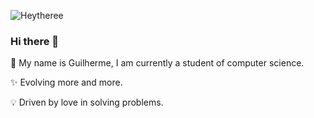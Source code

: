 ![Heytheree](https://user-images.githubusercontent.com/68508662/88928622-6a8b8800-d24f-11ea-8460-5fe6b6783afa.png)



### Hi there 👋
🚀 My name is Guilherme, I am currently a student of computer science.

✨ Evolving more and more.

💡 Driven by love in solving problems.
